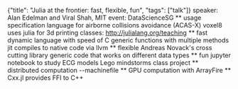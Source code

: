 {"title": "Julia at the frontier: fast, flexible, fun", "tags": ["talk"]}
speaker: Alan Edelman and Viral Shah, MIT
event: DataScienceSG
** usage
specification language for airborne collisions avoidance (ACAS-X)
voxel8 uses julia for 3d printing
classes: http://julialang.org/teaching
** fast
dynamic language with speed of C
generic functions with multiple methods
jit compiles to native code via llvm
** flexible
Andreas Novack's cross cutting library
generic code that works on different data types
** fun
jupyter notebook to study ECG models
Lego mindstorms class project
** distributed computation
--machinefile
** GPU computation with ArrayFire
** Cxx.jl provides FFI to C++
